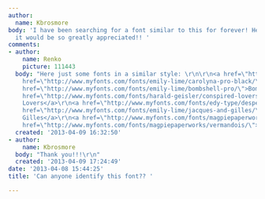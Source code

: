 ```yaml
---
author:
  name: Kbrosmore
body: 'I have been searching for a font similar to this for forever! Help identifying
  it would be so greatly appreciated!! '
comments:
- author:
    name: Renko
    picture: 111443
  body: "Here just some fonts in a similar style: \r\n\r\n<a href=\"http://www.myfonts.com/fonts/emily-lime/peoni-pro/\">Peoni</a>\r\n<a
    href=\"http://www.myfonts.com/fonts/emily-lime/carolyna-pro-black/\">Carolyna</a>\r\n<a
    href=\"http://www.myfonts.com/fonts/emily-lime/bombshell-pro/\">Bombshell</a>\r\n<a
    href=\"http://www.myfonts.com/fonts/harald-geisler/conspired-lovers/\">Conspired
    Lovers</a>\r\n<a href=\"http://www.myfonts.com/fonts/edy-type/despeinada/\">Despeinada</a>\r\n<a
    href=\"http://www.myfonts.com/fonts/emily-lime/jacques-and-gilles/\">Jacques &
    Gilles</a>\r\n<a href=\"http://www.myfonts.com/fonts/magpiepaperworks/saissant/\">Saissant</a>\r\n<a
    href=\"http://www.myfonts.com/fonts/magpiepaperworks/vermandois/\">Vermandois</a>\r\n\r\n"
  created: '2013-04-09 16:32:50'
- author:
    name: Kbrosmore
  body: "Thank you!!!\r\n"
  created: '2013-04-09 17:24:49'
date: '2013-04-08 15:44:25'
title: 'Can anyone identify this font?? '

---
```

